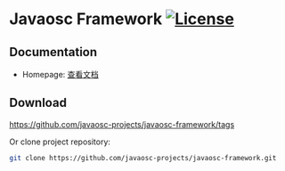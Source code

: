 Javaosc Framework  [![License](https://img.shields.io/badge/license-Apache%202-4EB1BA.svg)](https://www.apache.org/licenses/LICENSE-2.0.html) 
================================================

Documentation
---------------------

- Homepage:  [查看文档](http://javaosc-projects.github.io/javaosc-framework/)

Download
-------------------

https://github.com/javaosc-projects/javaosc-framework/tags

Or clone project repository:

```bash
git clone https://github.com/javaosc-projects/javaosc-framework.git
```
